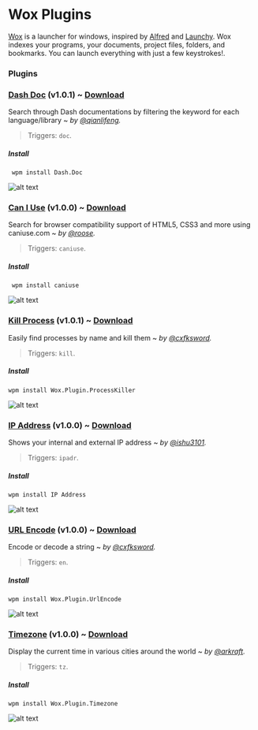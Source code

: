 # Wox Plugins

[Wox](http://www.getwox.com) is a launcher for windows, inspired by [Alfred](http://www.alfredapp.com/) and [Launchy](http://www.launchy.net/). Wox indexes your programs, your documents, project files, folders, and bookmarks. You can launch everything with just a few keystrokes!.

### Plugins

### [Dash Doc](https://github.com/qianlifeng/Wox.Plugin.Doc) (v1.0.1) ~ [Download](http://www.getwox.com/plugin/9)

Search through Dash documentations by filtering the keyword for each language/library ~ *by [@qianlifeng](https://github.com/qianlifeng/Wox.Plugin.Doc).*

> Triggers: `doc`.

##### Install

` wpm install Dash.Doc`

![alt text][dashdoc]

### [Can I Use](https://github.com/roose/Wox.Plugin.CanIUse) (v1.0.0) ~ [Download](http://www.getwox.com/plugin/15)

Search for browser compatibility support of HTML5, CSS3 and more using caniuse.com ~ *by [@roose](https://github.com/roose/).*

> Triggers: `caniuse`.

##### Install

` wpm install caniuse`

![alt text][caniuse]

### [Kill Process](https://github.com/cxfksword/Wox.Plugin.ProcessKiller) (v1.0.1) ~ [Download](http://www.getwox.com/plugin/21)

Easily find processes by name and kill them ~ *by [@cxfksword](https://github.com/cxfksword/).*

> Triggers: `kill`.

##### Install

`wpm install Wox.Plugin.ProcessKiller`

![alt text][killprocess]

### [IP Address](https://github.com/ishu3101/Wox.Plugin.IPAddress) (v1.0.0) ~ [Download](http://www.getwox.com/plugin/43)

Shows your internal and external IP address ~ *by [@ishu3101](https://github.com/ishu3101/).*

> Triggers: `ipadr`.

##### Install

`wpm install IP Address`

![alt text][ipaddress]

### [URL Encode](https://github.com/cxfksword/Wox.Plugin.UrlEncode) (v1.0.0) ~ [Download](http://www.getwox.com/plugin/24)

Encode or decode a string ~ *by [@cxfksword](https://github.com/cxfksword/).*

> Triggers: `en`.

##### Install

`wpm install Wox.Plugin.UrlEncode`

![alt text][urlencode]

### [Timezone](https://github.com/arkraft/Wox.Plugin.Timezone) (v1.0.0) ~ [Download](http://www.getwox.com/plugin/23)

Display the current time in various cities around the world ~ *by [@arkraft](https://github.com/arkraft).*

> Triggers: `tz`.

##### Install

`wpm install Wox.Plugin.Timezone`

![alt text][timezone]

[dashdoc]: http://api.getwox.com/media/plugin/D2D2C23B084D411DB66FE0C79D6C2A6B/preview-f0e205c5-5b8c-4340-9493-a3a4107f5665.png "Sample Result"
[caniuse]: http://api.getwox.com/media/plugin/E234E3FBF4294AF9A0B78F75BD89EDD1/caniuse-5a21e3c3-8c05-409d-a03f-c310174aa0ae.png "Sample Result"
[killprocess]: http://api.getwox.com/media/plugin/D2D2C23B084D411DB66EE0C79D6C2A6C/preview-c9e52ccf-7406-469f-9213-ad5f0fa80ec9.png "Sample Result"
[ipaddress]: http://api.getwox.com/media/plugin/E2D2C23B084D41D1B6F60EC79D62CAH6/screenshot-2a316492-69f0-4627-93fd-8f6cecdefd79.png "Sample Result"
[urlencode]: http://api.getwox.com/media/plugin/D2D2C23B084D411DB66EE0C79D6C2A7C/preview-050e0445-06ee-4827-b906-60177903cf6d.png "Sample Result"
[timezone]: http://api.getwox.com/media/plugin/ARTUR23B084D422DB66FE0C79D6C2A6A/preview-4c56eeef-45fd-469f-8e2f-baa285387598.png "Sample Result"
